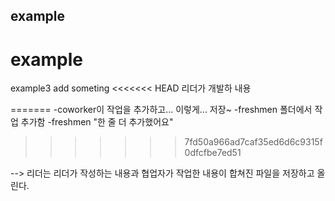 ## example
# example
example3
add someting
<<<<<<< HEAD
리더가 개발하 내용

=======
-coworker이 작업을 추가하고... 이렇게... 저장~
-freshmen 폴더에서 작업 추가함
-freshmen "한 줄 더 추가했어요"
>>>>>>> 7fd50a966ad7caf35ed6d6c9315f0dfcfbe7ed51

--> 리더는 리더가 작성하는 내용과 협업자가 작업한 내용이 합쳐진 파일을 저장하고 올린다.



